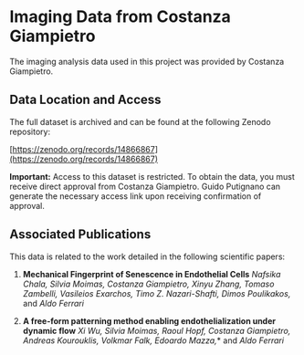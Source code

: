 # Imaging Data from Costanza Giampietro

The imaging analysis data used in this project was provided by Costanza Giampietro.

## Data Location and Access

The full dataset is archived and can be found at the following Zenodo repository:

[https://zenodo.org/records/14866867](https://zenodo.org/records/14866867)

**Important:** Access to this dataset is restricted. To obtain the data, you must receive direct approval from Costanza Giampietro. Guido Putignano can generate the necessary access link upon receiving confirmation of approval.

## Associated Publications

This data is related to the work detailed in the following scientific papers:

1.  **Mechanical Fingerprint of Senescence in Endothelial Cells**
    *Nafsika Chala, Silvia Moimas, Costanza Giampietro, Xinyu Zhang, Tomaso Zambelli, Vasileios Exarchos, Timo Z. Nazari-Shafti, Dimos Poulikakos,* and *Aldo Ferrari*

2.  **A free-form patterning method enabling endothelialization under dynamic flow**
    *Xi Wu, Silvia Moimas, Raoul Hopf, Costanza Giampietro, Andreas Kourouklis, Volkmar Falk, Edoardo Mazza,** and *Aldo Ferrari*
